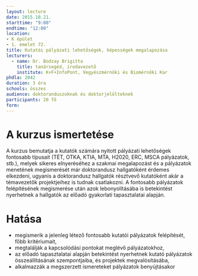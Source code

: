 ```yaml
---
layout: lecture
date: 2015.10.21.
starttime: "9:00"
endtime: "12:00"
location: 
- K épület 
- 1. emelet 72.
title: Kutatói pályázati lehetőségek, képességek megalapozása
lecturers:
  - name: Dr. Bodzay Brigitta
    title: tanársegéd, irodavezető
    institute: K+F+InfoPont, Vegyészmérnöki és Biomérnöki Kar
phdla: 2042
duration: 3 óra
schools: összes
audience: doktoranduszoknak és doktorjelölteknek
participants: 20 fő
form: 
---
```


# A kurzus ismertetése

A kurzus bemutatja a kutatók számára nyitott pályázati lehetőségek fontosabb típusait (TÉT, OTKA, KTIA, MTA, H2020, ERC, MSCA pályázatok, stb.), melyek sikeres elnyeréséhez a szakmai megalapozást és a pályázatok menetének megismerését már doktorandusz hallgatóként érdemes elkezdeni, ugyanis a doktorandusz hallgatók résztvevő kutatóként akár a témavezetők projektjeihez is tudnak csatlakozni. A fontosabb pályázatok felépítésének megismerése után azok lebonyolításába is betekintést nyerhetnek a hallgatók az előadó gyakorlati tapasztalatai alapján.

# Hatása

* megismerik a jelenleg létező fontosabb kutatói pályázatok felépítését, főbb kritériumait,
* megtalálják a kapcsolódási pontokat meglévő pályázatokhoz,
* az előadó tapasztalatai alapján betekintést nyerhetnek kutató pályázatok összeállításának szempontjaiba, és projektek megvalósításába,
* alkalmazzák a megszerzett ismereteket pályázatok benyújtásakor
